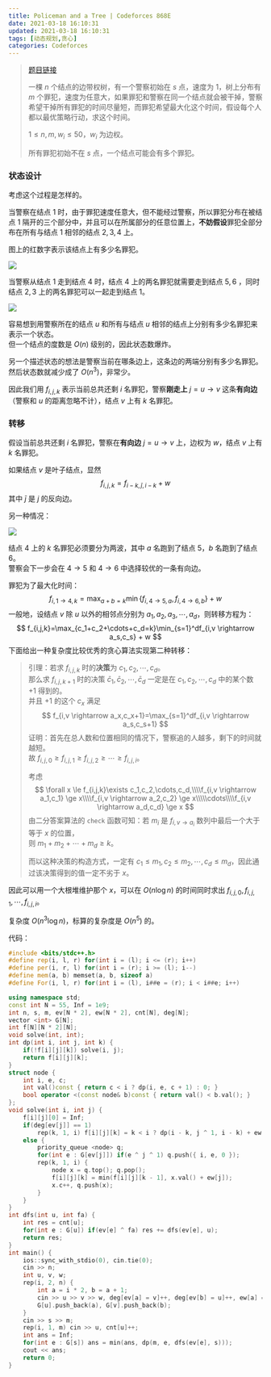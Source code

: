 ```yaml
---
title: Policeman and a Tree | Codeforces 868E
date: 2021-03-18 16:10:31
updated: 2021-03-18 16:10:31
tags: [动态规划,贪心]
categories: Codeforces
---
```

> [题目链接](http://codeforces.com/problemset/problem/868/E)
>
> 一棵 $n$ 个结点的边带权树，有一个警察初始在 $s$ 点，速度为 $1$，树上分布有 $m$ 个罪犯，速度为任意大，如果罪犯和警察在同一个结点就会被干掉，警察希望干掉所有罪犯的时间尽量短，而罪犯希望最大化这个时间，假设每个人都以最优策略行动，求这个时间。
>
> $1 \le n, m, w_i \le 50$，$w_i$ 为边权。
>
> 所有罪犯初始不在 $s$ 点，一个结点可能会有多个罪犯。

### 状态设计

考虑这个过程是怎样的。

当警察在结点 $1$ 时，由于罪犯速度任意大，但不能经过警察，所以罪犯分布在被结点 $1$ 隔开的三个部分中，并且可以在所属部分的任意位置上，**不妨假设**罪犯全部分布在所有与结点 $1$ 相邻的结点 $2,3,4$ 上。

图上的红数字表示该结点上有多少名罪犯。

![](https://i.loli.net/2021/03/18/A4Zpd72bkRMeINU.png)

当警察从结点 $1$ 走到结点 $4$ 时，结点 $4$ 上的两名罪犯就需要走到结点 $5,6$ ，同时结点 $2,3$ 上的两名罪犯可以一起走到结点 $1$。

![](https://i.loli.net/2021/03/18/gtTQYLueC21mlZW.png)

容易想到用警察所在的结点 $u$ 和所有与结点 $u$ 相邻的结点上分别有多少名罪犯来表示一个状态。  
但一个结点的度数是  $O(n)$ 级别的，因此状态数爆炸。

另一个描述状态的想法是警察当前在哪条边上，这条边的两端分别有多少名罪犯。  
然后状态数就减少成了 $O(n^3)$，非常少。

因此我们用 $f_{i,j,k}$ 表示当前总共还剩 $i$ 名罪犯，警察**刚走上** $j = u \rightarrow v$ 这条**有向边**（警察和 $u$ 的距离忽略不计），结点 $v$ 上有 $k$ 名罪犯。

### 转移

假设当前总共还剩  $i$ 名罪犯，警察在**有向边** $j = u \rightarrow v$ 上，边权为 $w$，结点 $v$ 上有 $k$ 名罪犯。

如果结点 $v$ 是叶子结点，显然
$$
f_{i,j,k}=f_{i-k,\bar j,i-k} + w
$$
其中 $\bar j$ 是 $j$ 的反向边。

另一种情况：

![](https://i.loli.net/2021/03/18/Vsnf9c6hIvYkCRd.png)

结点 $4$ 上的 $k$ 名罪犯必须要分为两波，其中 $a$ 名跑到了结点 $5$，$b$ 名跑到了结点 $6$。  
警察会下一步会在 $4 \rightarrow 5$ 和 $4 \rightarrow 6$ 中选择较优的一条有向边。

罪犯为了最大化时间：
$$
f_{i,1 \rightarrow 4,k} = \max_{a+b=k}\min \lbrace f_{i,4 \rightarrow 5,a},f_{i,4 \rightarrow 6,b}\rbrace + w
$$
一般地，设结点 $v$ 除 $u$ 以外的相邻点分别为 $a_1,a_2,a_3,\cdots,a_d$，则转移方程为：
$$
f_{i,j,k}=\max_{c_1+c_2+\cdots+c_d=k}\min_{s=1}^df_{i,v \rightarrow a_s,c_s} + w
$$
下面给出一种复杂度比较优秀的贪心算法实现第二种转移：

>引理：若求 $f_{i,j,k}$ 时的**决策**为 $c_1,c_2,\cdots,c_d$。  
>那么求 $f_{i,j,k+1}$ 时的决策 $\bar c_1,\bar c_2,\cdots,\bar c_d$ 一定是在 $c_1,c_2,\cdots,c_d$ 中的某个数 $+1$ 得到的。  
>并且 $+1$ 的这个 $c_x$ 满足
>$$
>f_{i,v \rightarrow a_x,c_x+1}=\max_{s=1}^df_{i,v \rightarrow a_s,c_s+1}
>$$
>证明：首先在总人数和位置相同的情况下，警察追的人越多，剩下的时间就越短。  
>故 $f_{i,j,0} \ge f_{i,j,1} \ge f_{i,j,2} \ge \cdots \ge f_{i,j,i}$。
>
>考虑
>$$
>\forall x \le f_{i,j,k}\exists c_1,c_2,\cdots,c_d,\\\\f_{i,v \rightarrow a_1,c_1} \ge x\\\\f_{i,v \rightarrow a_2,c_2} \ge x\\\\\cdots\\\\f_{i,v \rightarrow a_d,c_d} \ge x
>$$
>由二分答案算法的 `check` 函数可知：若 $m_i$ 是 $f_{i,v \rightarrow a_i}$ 数列中最后一个大于等于 $x$ 的位置，  
>则 $m_1+m_2+\cdots+m_d \ge k$。
>
>而以这种决策的构造方式，一定有 $c_1 \le m_1,c_2 \le m_2, \cdots, c_d \le m_d$，因此通过该决策得到的值一定不劣于 $x$。
>

因此可以用一个大根堆维护那个 $x$，可以在 $O(n\log n)$ 的时间同时求出 $f_{i,j,0},f_{i,j,1},\cdots,f_{i,j,i}$。

复杂度 $O(n^3\log n)$，标算的复杂度是 $O(n^5)$ 的。

代码：

```cpp
#include <bits/stdc++.h>
#define rep(i, l, r) for(int i = (l); i <= (r); i++)
#define per(i, r, l) for(int i = (r); i >= (l); i--)
#define mem(a, b) memset(a, b, sizeof a)
#define For(i, l, r) for(int i = (l), i##e = (r); i < i##e; i++)

using namespace std;
const int N = 55, Inf = 1e9;
int n, s, m, ev[N * 2], ew[N * 2], cnt[N], deg[N];
vector <int> G[N];
int f[N][N * 2][N];
void solve(int, int);
int dp(int i, int j, int k) {
    if(!f[i][j][k]) solve(i, j);
    return f[i][j][k];
}
struct node {
    int i, e, c;
    int val()const { return c < i ? dp(i, e, c + 1) : 0; }
    bool operator <(const node& b)const { return val() < b.val(); }
};
void solve(int i, int j) {
    f[i][j][0] = Inf;
    if(deg[ev[j]] == 1)
        rep(k, 1, i) f[i][j][k] = k < i ? dp(i - k, j ^ 1, i - k) + ew[j] : ew[j];
    else {
        priority_queue <node> q;
        for(int e : G[ev[j]]) if(e ^ j ^ 1) q.push({ i, e, 0 });
        rep(k, 1, i) {
            node x = q.top(); q.pop();
            f[i][j][k] = min(f[i][j][k - 1], x.val() + ew[j]);
            x.c++, q.push(x);
        }
    }
}
int dfs(int u, int fa) {
    int res = cnt[u];
    for(int e : G[u]) if(ev[e] ^ fa) res += dfs(ev[e], u);
    return res;
}
int main() {
    ios::sync_with_stdio(0), cin.tie(0);
    cin >> n;
    int u, v, w;
    rep(i, 2, n) {
        int a = i * 2, b = a + 1;
        cin >> u >> v >> w, deg[ev[a] = v]++, deg[ev[b] = u]++, ew[a] = ew[b] = w;
        G[u].push_back(a), G[v].push_back(b);
    }
    cin >> s >> m;
    rep(i, 1, m) cin >> u, cnt[u]++;
    int ans = Inf;
    for(int e : G[s]) ans = min(ans, dp(m, e, dfs(ev[e], s)));
    cout << ans;
    return 0;
}
```